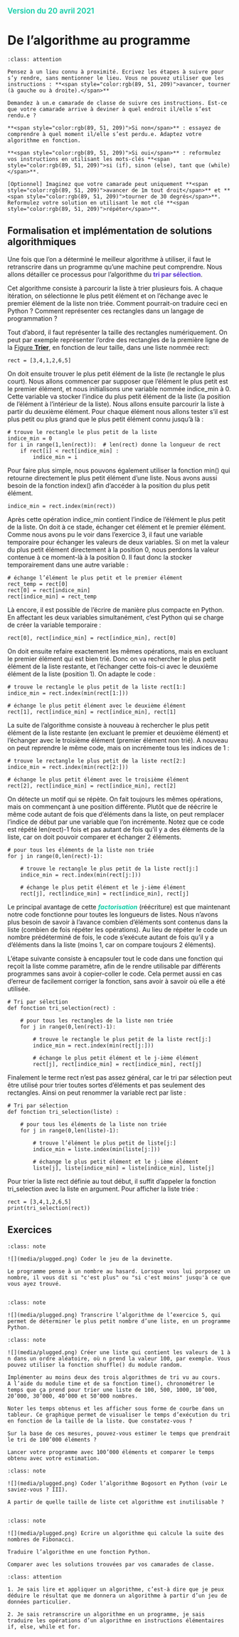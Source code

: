 <span style="color:rgb(13, 204, 166);font-weight:600; font-size:1.2em">Version du 20 avril 2021</span>

De l’algorithme au programme
============================

````{admonition} Matière à réfléchir II
:class: attention

Pensez à un lieu connu à proximité. Ecrivez les étapes à suivre pour s’y rendre, sans mentionner le lieu. Vous ne pouvez utiliser que les instructions : **<span style="color:rgb(89, 51, 209)">avancer, tourner (à gauche ou à droite).</span>**

Demandez à un.e camarade de classe de suivre ces instructions. Est-ce que votre camarade arrive à deviner à quel endroit il/elle s’est rendu.e ?

**<span style="color:rgb(89, 51, 209)">Si non</span>** : essayez de comprendre à quel moment il/elle s’est perdu.e. Adaptez votre algorithme en fonction. 

**<span style="color:rgb(89, 51, 209)">Si oui</span>** : reformulez vos instructions en utilisant les mots-clés **<span style="color:rgb(89, 51, 209)">si (if), sinon (else), tant que (while)</span>**.

[Optionnel] Imaginez que votre camarade peut uniquement **<span style="color:rgb(89, 51, 209)">avancer de 1m tout droit</span>** et **<span style="color:rgb(89, 51, 209)">tourner de 30 degrés</span>**. Reformulez votre solution en utilisant le mot clé **<span style="color:rgb(89, 51, 209)">répéter</span>**.

````

## Formalisation et implémentation de solutions algorithmiques

Une fois que l’on a déterminé le meilleur algorithme à utiliser, il faut le retranscrire dans un programme qu’une machine peut comprendre. Nous allons détailler ce processus pour l’algorithme du **<span style="color:rgb(89, 51, 209)">tri par sélection</span>**. 

Cet algorithme consiste à parcourir la liste à trier plusieurs fois. A chaque itération, on sélectionne le plus petit élément et on l’échange avec le premier élément de la liste non triée. Comment pourrait-on traduire ceci en Python ? Comment représenter ces rectangles dans un langage de programmation ? 

Tout d’abord, il faut représenter la taille des rectangles numériquement. On peut par exemple représenter l’ordre des rectangles de la première ligne de la <a href="../algorithmes-classiques/eleve.html#fig-trier">Figure **Trier**</a>, en fonction de leur taille, dans une liste nommée  rect:

```
rect = [3,4,1,2,6,5]
```

On doit ensuite trouver le plus petit élément de la liste (le rectangle le plus court). Nous allons commencer par supposer que l’élément le plus petit est le premier élément, et nous initialisons une variable nommée indice_min à 0. Cette variable va stocker l’indice du plus petit élément de la liste (la position de l’élément à l’intérieur de la liste). Nous allons ensuite parcourir la liste à partir du deuxième élément. Pour chaque élément nous allons tester s’il est plus petit ou plus grand que le plus petit élément connu jusqu’à là :

```
# trouve le rectangle le plus petit de la liste
indice_min = 0 
for i in range(1,len(rect)):  # len(rect) donne la longueur de rect
    if rect[i] < rect[indice_min] :
        indice_min = i
```

Pour faire plus simple, nous pouvons également utiliser la fonction min() qui retourne directement le plus petit élément d’une liste. Nous avons aussi besoin de la fonction index() afin d’accéder à la position du plus petit élément.

```
indice_min = rect.index(min(rect))
```

Après cette opération indice_min contient l’indice de l’élément le plus petit de la liste. On doit à ce stade, échanger cet élément et le premier élément. Comme nous avons pu le voir dans l’exercice 3, il faut une variable temporaire pour échanger les valeurs de deux variables. Si on met la valeur du plus petit élément directement à la position 0, nous perdons la valeur contenue à ce moment-là à la position 0. Il faut donc la stocker temporairement dans une autre variable :

```
# échange l’élément le plus petit et le premier élément
rect_temp = rect[0]
rect[0] = rect[indice_min]
rect[indice_min] = rect_temp
```

Là encore, il est possible de l’écrire de manière plus compacte en Python. En affectant les deux variables simultanément, c’est Python qui se charge de créer la variable temporaire :


```
rect[0], rect[indice_min] = rect[indice_min], rect[0]
```

On doit ensuite refaire exactement les mêmes opérations, mais en excluant le premier élément qui est bien trié. Donc on va rechercher le plus petit élément de la liste restante, et l’échanger cette fois-ci avec le deuxième élément de la liste (position 1). On adapte le code :


```
# trouve le rectangle le plus petit de la liste rect[1:]
indice_min = rect.index(min(rect[1:]))

# échange le plus petit élément avec le deuxième élément
rect[1], rect[indice_min] = rect[indice_min], rect[1]
```

La suite de l’algorithme consiste à nouveau à rechercher le plus petit élément de la liste restante (en excluant le premier et deuxième élément) et l’échanger avec le troisième élément (premier élément non trié). A nouveau on peut reprendre le même code, mais on incrémente tous les indices de 1 :

```
# trouve le rectangle le plus petit de la liste rect[2:]
indice_min = rect.index(min(rect[2:]))

# échange le plus petit élément avec le troisième élément
rect[2], rect[indice_min] = rect[indice_min], rect[2]
```

On détecte un motif qui se répète. On fait toujours les mêmes opérations, mais on commençant à une position différente. Plutôt que de réécrire le même code autant de fois que d’éléments dans la liste, on peut remplacer l’indice de début par une variable que l’on incrémente. Notez que ce code est répété len(rect)-1 fois et pas autant de fois qu’il y a des éléments de la liste, car on doit pouvoir comparer et échanger 2 éléments. 

```
# pour tous les éléments de la liste non triée
for j in range(0,len(rect)-1):

	# trouve le rectangle le plus petit de la liste rect[j:]
	indice_min = rect.index(min(rect[j:]))

    # échange le plus petit élément et le j-ième élément
    rect[j], rect[indice_min] = rect[indice_min], rect[j]
```

Le principal avantage de cette ***<span style="color:rgb(13, 204, 166)">factorisation</span>*** (réécriture) est que maintenant notre code fonctionne pour toutes les longueurs de listes. Nous n’avons plus besoin de savoir à l’avance combien d’éléments sont contenus dans la liste (combien de fois répéter les opérations). Au lieu de répéter le code un nombre prédéterminé de fois, le code s’exécute autant de fois qu’il y a d’éléments dans la liste (moins 1, car on compare toujours 2 éléments).

L’étape suivante consiste à encapsuler tout le code dans une fonction qui reçoit la liste comme paramètre, afin de le rendre utilisable par différents programmes sans avoir à copier-coller le code. Cela permet aussi en cas d’erreur de facilement corriger la fonction, sans avoir à savoir où elle a été utilisée.

```
# Tri par sélection
def fonction tri_selection(rect) :
    
    # pour tous les rectangles de la liste non triée
    for j in range(0,len(rect)-1):
   
        # trouve le rectangle le plus petit de la liste rect[j:] 
        indice_min = rect.index(min(rect[j:]))
 
        # échange le plus petit élément et le j-ième élément
        rect[j], rect[indice_min] = rect[indice_min], rect[j]
```

Finalement le terme rect n’est pas assez général, car le tri par sélection peut être utilisé pour trier toutes sortes d’éléments et pas seulement des rectangles. Ainsi on peut renommer la variable rect par liste :


```
# Tri par sélection
def fonction tri_selection(liste) :
    
    # pour tous les éléments de la liste non triée
    for j in range(0,len(liste)-1):
   
        # trouve l’élément le plus petit de liste[j:]
	    indice_min = liste.index(min(liste[j:]))
 
        # échange le plus petit élément et le j-ième élément
        liste[j], liste[indice_min] = liste[indice_min], liste[j]
```

Pour trier la liste rect définie au tout début, il suffit d’appeler la fonction tri_selection avec la liste en argument. Pour afficher la liste triée :

```
rect = [3,4,1,2,6,5]
print(tri_selection(rect))
```

<!-- ````{admonition} Question philosophique

:class: note

Tout algorithme peut être exprimé sous forme de programme. 

Mais est-ce que derrière chaque programme se cache un algorithme ?

```` 
-->




## Exercices 

````{admonition} Exercice 16
:class: note

![](media/plugged.png) Coder le jeu de la devinette.

Le programme pense à un nombre au hasard. Lorsque vous lui porposez un nombre, il vous dit si "c'est plus" ou "si c'est moins" jusqu'à ce que vous ayez trouvé.
 
````

````{admonition} Exercice 17
:class: note

![](media/plugged.png) Transcrire l’algorithme de l’exercice 5, qui permet de déterminer le plus petit nombre d’une liste, en un programme Python.

````

````{admonition} Exercice 18
:class: note

![](media/plugged.png) Créer une liste qui contient les valeurs de 1 à n dans un ordre aléatoire, où n prend la valeur 100, par exemple. Vous pouvez utiliser la fonction shuffle() du module random.

Implémenter au moins deux des trois algorithmes de tri vu au cours.
A l’aide du module time et de sa fonction time(), chronométrer le temps que ça prend pour trier une liste de 100, 500, 1000, 10’000, 20’000, 30’000, 40’000 et 50’000 nombres. 

Noter les temps obtenus et les afficher sous forme de courbe dans un tableur. Ce graphique permet de visualiser le temps d’exécution du tri en fonction de la taille de la liste. Que constatez‑vous ?

Sur la base de ces mesures, pouvez-vous estimer le temps que prendrait le tri de 100’000 éléments ?

Lancer votre programme avec 100’000 éléments et comparer le temps obtenu avec votre estimation.

````


````{admonition} Exercice 19
:class: note

![](media/plugged.png) Coder l’algorithme Bogosort en Python (voir Le saviez-vous ? III). 

A partir de quelle taille de liste cet algorithme est inutilisable ?
 
````





````{admonition} Exercice 20
:class: note

![](media/plugged.png) Ecrire un algorithme qui calcule la suite des nombres de Fibonacci. 

Traduire l’algorithme en une fonction Python. 

Comparer avec les solutions trouvées par vos camarades de classe.
````


````{admonition} Ai-je compris ?
:class: attention

1. Je sais lire et appliquer un algorithme, c’est-à dire que je peux déduire le résultat que me donnera un algorithme à partir d’un jeu de données particulier.

2. Je sais retranscrire un algorithme en un programme, je sais traduire les opérations d’un algorithme en instructions élémentaires if, else, while et for.

````


